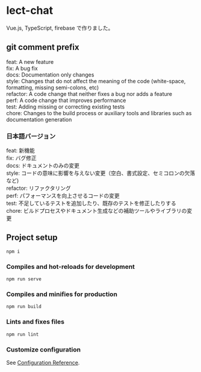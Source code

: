 # lect-chat
Vue.js, TypeScript, firebase で作りました。


## git comment prefix
feat: A new feature  
fix: A bug fix  
docs: Documentation only changes  
style: Changes that do not affect the meaning of the code (white-space, formatting, missing semi-colons, etc)  
refactor: A code change that neither fixes a bug nor adds a feature  
perf: A code change that improves performance  
test: Adding missing or correcting existing tests  
chore: Changes to the build process or auxiliary tools and libraries such as documentation generation  

### 日本語バージョン
feat: 新機能  
fix: バグ修正  
docs: ドキュメントのみの変更  
style: コードの意味に影響を与えない変更（空白、書式設定、セミコロンの欠落など)  
refactor: リファクタリング  
perf: パフォーマンスを向上させるコードの変更  
test: 不足しているテストを追加したり、既存のテストを修正したりする  
chore: ビルドプロセスやドキュメント生成などの補助ツールやライブラリの変更  


## Project setup
```
npm i
```

### Compiles and hot-reloads for development
```
npm run serve
```

### Compiles and minifies for production
```
npm run build
```

### Lints and fixes files
```
npm run lint
```

### Customize configuration
See [Configuration Reference](https://cli.vuejs.org/config/).
